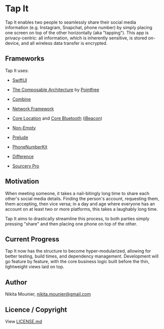 # Tap It

Tap It enables two people to seamlessly share their social media information (e.g. Instagram, Snapchat, phone number) by simply placing one screen on top of the other horizontally (aka "tapping"). This app is privacy-centric: all information, which is inherently sensitive, is stored on-device, and all wireless data transfer is encrypted.

## Frameworks

Tap It uses:

   *  [SwiftUI](https://developer.apple.com/documentation/swiftui)
   
   *  [The Composable Architecture](https://github.com/pointfreeco/swift-composable-architecture) by [Pointfree](https://www.pointfree.co)
  
   *  [Combine](https://developer.apple.com/documentation/combine)
  
   *  [Network Framework](https://developer.apple.com/documentation/network)
  
   *  [Core Location](https://developer.apple.com/documentation/corelocation) and [Core Bluetooth](https://developer.apple.com/documentation/corebluetooth) ([iBeacon](https://developer.apple.com/documentation/corelocation/clbeacon))
   
   *  [Non-Empty](https://github.com/pointfreeco/swift-nonempty)
   
   *  [Prelude](https://github.com/pointfreeco/swift-prelude)
   
   *  [PhoneNumberKit](https://github.com/marmelroy/PhoneNumberKit)
   
   *  [Difference](https://github.com/krzysztofzablocki/Difference)
   
   * [Sourcery Pro](https://merowing.info/sourcery-pro/)
  

## Motivation

When meeting someone, it takes a nail-bitingly long time to share each other's social media details. Finding the person's account, requesting them, them accepting, then vice versa; in a day and age where everyone has an account on at least two or more platforms, this takes a laughably long time.

Tap It aims to drastically streamline this process, to both parties simply pressing "share" and then placing one phone on top of the other.

## Current Progress

Tap It now has the structure to become hyper-modularized, allowing for better testing, build times, and dependency management. Development will go feature by feature, with the core business logic built before the thin, lightweight views laid on top.

## Author

Nikita Mounier, nikita.mounier@gmail.com

## Licence / Copyright

View [LICENSE.md](LICENSE.md)
